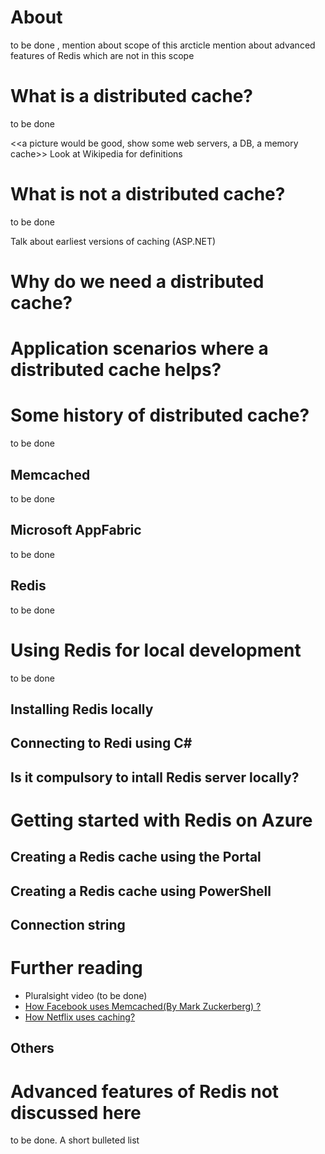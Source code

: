 
# About
to be done , mention about scope of this arcticle
mention about advanced features of Redis which are not in this scope

# What is a distributed cache?
to be done

<<a picture would be good, show some web servers, a DB, a memory cache>>
Look at Wikipedia for definitions

# What is not a distributed cache?
to be done

Talk about earliest versions of caching (ASP.NET)

# Why do we need a distributed cache?

# Application scenarios where a distributed cache helps?

# Some history of distributed cache?
to be done

## Memcached
to be done

## Microsoft AppFabric
to be done

## Redis
to be done


# Using Redis for local development
to be done

## Installing Redis locally
## Connecting to Redi using C#
## Is it compulsory to intall Redis server locally?

# Getting started with Redis on Azure
## Creating a Redis cache using the Portal
## Creating a Redis cache using PowerShell
## Connection string


# Further reading

- Pluralsight video (to be done)
- <a href="https://www.youtube.com/watch?v=UH7wkvcf0ys">How Facebook uses Memcached(By Mark Zuckerberg) ?</a>
- <a href="https://www.youtube.com/watch?v=Rzdxgx3RC0Q&t=200s">How Netflix uses caching?</a>
## Others

# Advanced features of Redis not discussed here
to be done. A short bulleted list
